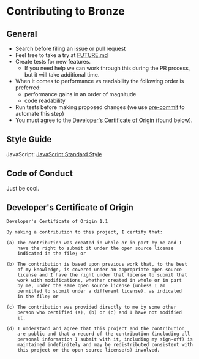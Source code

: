 # Contributing to Bronze

## General

- Search before filing an issue or pull request
- Feel free to take a try at [FUTURE.md](FUTURE.md)
- Create tests for new features.
  - If you need help we can work through this during the PR process, but it will take additional time.
- When it comes to performance vs readability the following order is preferred:
  - performance gains in an order of magnitude
  - code readability
- Run tests before making proposed changes (we use [pre-commit](https://www.npmjs.com/package/pre-commit) to automate this step)
- You must agree to the [Developer's Certificate of Origin](http://developercertificate.org) (found below).

## Style Guide

JavaScript: [JavaScript Standard Style](http://standardjs.com)

## Code of Conduct

Just be cool.

## Developer's Certificate of Origin

```text
Developer's Certificate of Origin 1.1

By making a contribution to this project, I certify that:

(a) The contribution was created in whole or in part by me and I
    have the right to submit it under the open source license
    indicated in the file; or

(b) The contribution is based upon previous work that, to the best
    of my knowledge, is covered under an appropriate open source
    license and I have the right under that license to submit that
    work with modifications, whether created in whole or in part
    by me, under the same open source license (unless I am
    permitted to submit under a different license), as indicated
    in the file; or

(c) The contribution was provided directly to me by some other
    person who certified (a), (b) or (c) and I have not modified
    it.

(d) I understand and agree that this project and the contribution
    are public and that a record of the contribution (including all
    personal information I submit with it, including my sign-off) is
    maintained indefinitely and may be redistributed consistent with
    this project or the open source license(s) involved.
```
